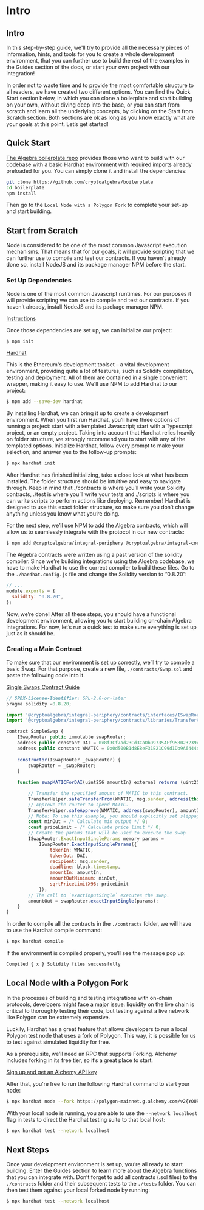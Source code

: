 # Intro

## Intro

In this step-by-step guide, we'll try to provide all the necessary pieces of information, hints, and tools for you to create a whole development environment, that you can further use to build the rest of the examples in the Guides section of the docs, or start your own project with our integration!

In order not to waste time and to provide the most comfortable structure to all readers, we have created two different options. You can find the Quick Start section below, in which you can clone a boilerplate and start building on your own, without diving deep into the base, or you can start from scratch and learn all the underlying concepts, by clicking on the Start from Scratch section. Both sections are ok as long as you know exactly what are your goals at this point. Let’s get started!

## Quick Start

[The Algebra boilerplate repo](https://github.com/cryptoalgebra/boilerplate) provides those who want to build with our codebase with a basic Hardhat environment with required imports already preloaded for you. You can simply clone it and install the dependencies:

```bash
git clone https://github.com/cryptoalgebra/boilerplate
cd boilerplate
npm install 
```

Then go to the `Local Node with a Polygon Fork` to complete your set-up and start building.

## Start from Scratch

Node is considered to be one of the most common Javascript execution mechanisms. That means that for our goals, it will provide scripting that we can further use to compile and test our contracts. If you haven’t already done so, install NodeJS and its package manager NPM before the start.

### Set Up Dependencies

Node is one of the most common Javascript runtimes. For our purposes it will provide scripting we can use to compile and test our contracts. If you haven’t already, install NodeJS and its package manager NPM.

[Instructions](https://docs.npmjs.com/downloading-and-installing-node-js-and-npm)

Once those dependencies are set up, we can initialize our project:

```bash
$ npm init
```

[Hardhat](https://hardhat.org/)

This is the Ethereum's development toolset – a vital development environment, providing quite a lot of features, such as Solidity compilation, testing and deployment. All of them are contained in a single convenient wrapper, making it easy to use. We’ll use NPM to add Hardhat to our project:

```bash
$ npm add --save-dev hardhat
```

By installing Hardhat, we can bring it up to create a development environment. When you first run Hardhat, you’ll have three options of running a project: start with a templated Javascript; start with a Typescript project, or an empty project. Taking into account that Hardhat relies heavily on folder structure, we strongly recommend you to start with any of the templated options. Initialize Hardhat, follow every prompt to make your selection, and answer yes to the follow-up prompts:

```bash
$ npx hardhat init
```

After Hardhat has finished initializing, take a close look at what has been installed. The folder structure should be intuitive and easy to navigate through. Keep in mind that ./contracts is where you’ll write your Solidity contracts, ./test is where you’ll write your tests and ./scripts is where you can write scripts to perform actions like deploying. Remember! Hardhat is designed to use this exact folder structure, so make sure you don’t change anything unless you know what you’re doing.

For the next step, we’ll use NPM to add the Algebra contracts, which will allow us to seamlessly integrate with the protocol in our new contracts:

```bash
$ npm add @cryptoalgebra/integral-periphery @cryptoalgebra/integral-core
```

The Algebra contracts were written using a past version of the solidity compiler. Since we’re building integrations using the Algebra codebase, we have to make Hardhat to use the correct compiler to build these files. Go to the `./hardhat.config.js` file and change the Solidity version to “0.8.20”:

```jsx
// ...
module.exports = {
  solidity: "0.8.20",
};
```

Now, we’re done! After all these steps, you should have a functional development environment, allowing you to start building on-chain Algebra integrations. For now, let’s run a quick test to make sure everything is set up just as it should be.

### Creating a Main Contract

To make sure that our environment is set up correctly, we’ll try to compile a basic Swap. For that purpose, create a new file, `./contracts/Swap.sol` and paste the following code into it.

[Single Swaps Contract Guide](swaps/single-swaps.md)

```jsx
// SPDX-License-Identifier: GPL-2.0-or-later
pragma solidity =0.8.20;

import '@cryptoalgebra/integral-periphery/contracts/interfaces/ISwapRouter.sol';
import '@cryptoalgebra/integral-periphery/contracts/libraries/TransferHelper.sol';

contract SimpleSwap {
    ISwapRouter public immutable swapRouter;
    address public constant DAI = 0x8f3Cf7ad23Cd3CaDbD9735AFf958023239c6A063;
    address public constant WMATIC = 0x0d500B1d8E8eF31E21C99d1Db9A6444d3ADf1270;
    
    constructor(ISwapRouter _swapRouter) {
        swapRouter = _swapRouter;
    }
    
    function swapMATICForDAI(uint256 amountIn) external returns (uint256 amountOut) {

        // Transfer the specified amount of MATIC to this contract.
        TransferHelper.safeTransferFrom(WMATIC, msg.sender, address(this), amountIn);
        // Approve the router to spend MATIC.
        TransferHelper.safeApprove(WMATIC, address(swapRouter), amountIn);
        // Note: To use this example, you should explicitly set slippage limits, omitting for simplicity
        const minOut = /* Calculate min output */ 0; 
        const priceLimit = /* Calculate price limit */ 0; 
        // Create the params that will be used to execute the swap
        ISwapRouter.ExactInputSingleParams memory params =
            ISwapRouter.ExactInputSingleParams({
                tokenIn: WMATIC,
                tokenOut: DAI,
                recipient: msg.sender,
                deadline: block.timestamp,
                amountIn: amountIn,
                amountOutMinimum: minOut,
                sqrtPriceLimitX96: priceLimit
            });
        // The call to `exactInputSingle` executes the swap.
        amountOut = swapRouter.exactInputSingle(params);
    }
}
```

In order to compile all the contracts in the `./contracts` folder, we will have to use the Hardhat compile command:

```bash
$ npx hardhat compile
```

If the environment is compiled properly, you’ll see the message pop up:

```bash
Compiled { x } Solidity files successfully
```

## Local Node with a Polygon Fork

In the processes of building and testing integrations with on-chain protocols, developers might face a major issue: liquidity on the live chain is critical to thoroughly testing their code, but testing against a live network like Polygon can be extremely expensive.

Luckily, Hardhat has a great feature that allows developers to run a local Polygon test node that uses a fork of Polygon. This way, it is possible for us to test against simulated liquidity for free.

As a prerequisite, we’ll need an RPC that supports Forking. Alchemy includes forking in its free tier, so it’s a great place to start.

[Sign up and get an Alchemy API key](https://www.alchemy.com/)

After that, you're free to run the following Hardhat command to start your node:

```bash
$ npx hardhat node --fork https://polygon-mainnet.g.alchemy.com/v2{YOUR_API_KEY}
```

With your local node is running, you are able to use the `--network localhost` flag in tests to direct the Hardhat testing suite to that local host:

```bash
$ npx hardhat test --network localhost
```

## Next Steps

Once your development environment is set up, you’re all ready to start building. Enter the Guides section to learn more about the Algebra functions that you can integrate with. Don’t forget to add all contracts (.sol files) to the `./contracts` folder and their subsequent tests to the `./tests` folder. You can then test them against your local forked node by running:

```bash
$ npx hardhat test --network localhost
```
